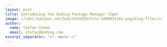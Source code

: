```yaml
---
layout: post
title: Introducing the Koding Package Manager (kpm)
image: //cdn2.hubspot.net/hub/1593820/file-3490825182-png/blog-files/screenshot-from-2014-11-25-222438.png
author:
  name: Stefan Cosma
  email: stefan@koding.com
excerpt_separator: "<!--more-->"
---
```


